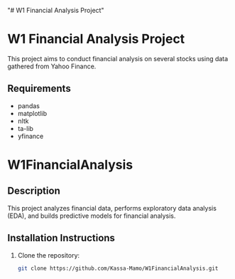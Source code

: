 "# W1 Financial Analysis Project" 
# W1 Financial Analysis Project

This project aims to conduct financial analysis on several stocks using data gathered from Yahoo Finance.

## Requirements
- pandas
- matplotlib
- nltk
- ta-lib
- yfinance


# W1FinancialAnalysis

## Description
This project analyzes financial data, performs exploratory data analysis (EDA), and builds predictive models for financial analysis.

## Installation Instructions
1. Clone the repository:
   ```bash
   git clone https://github.com/Kassa-Mamo/W1FinancialAnalysis.git
